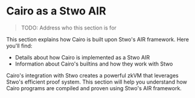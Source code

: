 # Cairo as a Stwo AIR

> TODO: Address who this section is for

This section explains how Cairo is built upon Stwo's AIR framework. Here you'll find:

- Details about how Cairo is implemented as a Stwo AIR
- Information about Cairo's builtins and how they work with Stwo

Cairo's integration with Stwo creates a powerful zkVM that leverages Stwo's efficient proof system. This section will help you understand how Cairo programs are compiled and proven using Stwo's AIR framework.
